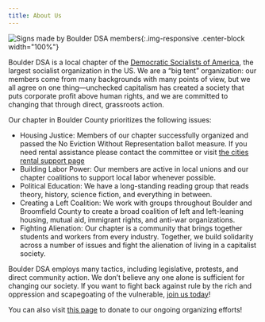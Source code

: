 ```yaml
---
title: About Us
---
```


![Signs made by Boulder DSA members](/images/mayday-signs.jpg){:.img-responsive .center-block width="100%"}

Boulder DSA is a local chapter of the [Democratic Socialists of America](http://www.dsausa.org), the largest socialist organization in the US. We are a “big tent” organization: our members come from many backgrounds with many points of view, but we all agree on one thing—unchecked capitalism has created a society that puts corporate profit above human rights, and we are committed to changing that through direct, grassroots action.

Our chapter in Boulder County prioritizes the following issues:

* Housing Justice: Members of our chapter successfully organized and passed the No Eviction Without Representation ballot measure. If you need rental assistance please contact the committee or visit [the cities rental support page](https://bouldercolorado.gov/services/eviction-prevention-and-rental-assistance-services-program)
*	Building Labor Power: Our members are active in local unions and our chapter coalitions to support local labor whenever possible.
*	Political Education: We have a long-standing reading group that reads theory, history, science fiction, and everything in between.
*	Creating a Left Coalition: We work with groups throughout Boulder and Broomfield County to create a broad coalition of left and left-leaning housing, mutual aid, immigrant rights, and anti-war organizations. 
*	Fighting Alienation: Our chapter is a community that brings together students and workers from every industry. Together, we build solidarity across a number of issues and fight the alienation of living in a capitalist society.     


Boulder DSA employs many tactics, including legislative, protests, and direct community action. We don’t believe any one alone is sufficient for changing our society. If you want to fight back against rule by the rich and oppression and scapegoating of the vulnerable, [join us today](/contact/)!

You can also visit [this page](https://actionnetwork.org/fundraising/donation-to-boulder-dsa) to donate to our ongoing organizing efforts!
